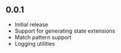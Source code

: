 ## 0.0.1

* Initial release
* Support for generating state extensions
* Match pattern support
* Logging utilities